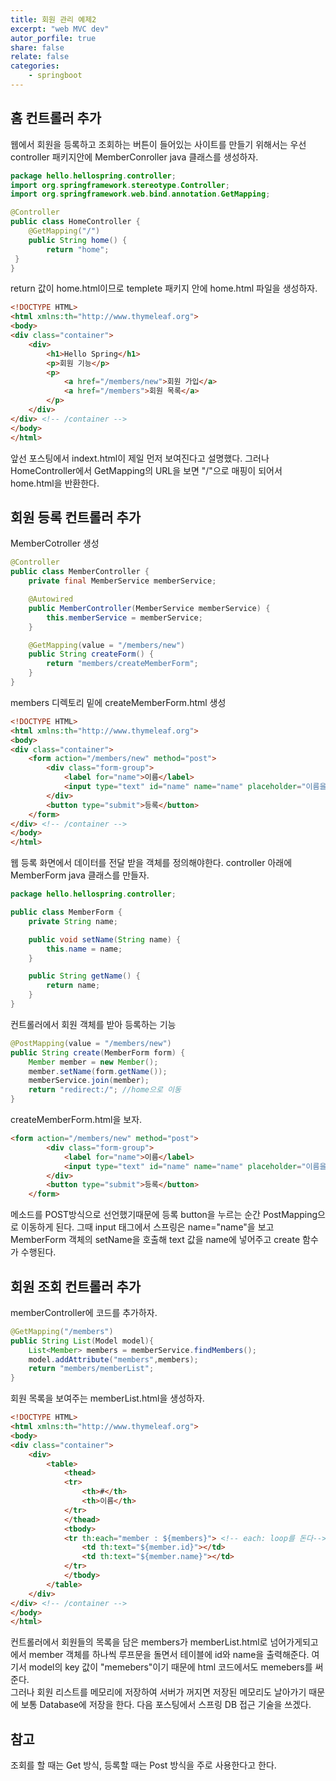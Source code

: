 ```yaml
---
title: 회원 관리 예제2
excerpt: "web MVC dev"
autor_porfile: true
share: false
relate: false
categories:
    - springboot
---
```


## 홈 컨트롤러 추가
웹에서 회원을 등록하고 조회하는 버튼이 들어있는 사이트를 만들기 위해서는 우선 controller 패키지안에 MemberConroller java 클래스를 생성하자.
~~~java
package hello.hellospring.controller;
import org.springframework.stereotype.Controller;
import org.springframework.web.bind.annotation.GetMapping;

@Controller
public class HomeController {
    @GetMapping("/")
    public String home() {
        return "home";
 }
}
~~~
return 값이 home.html이므로 templete 패키지 안에 home.html 파일을 생성하자.
~~~html
<!DOCTYPE HTML>
<html xmlns:th="http://www.thymeleaf.org">
<body>
<div class="container">
    <div>
        <h1>Hello Spring</h1>
        <p>회원 기능</p>
        <p>
            <a href="/members/new">회원 가입</a>
            <a href="/members">회원 목록</a>
        </p>
    </div>
</div> <!-- /container -->
</body>
</html>
~~~
앞선 포스팅에서 indext.html이 제일 먼저 보여진다고 설명했다. 그러나 HomeController에서 GetMapping의 URL을 보면 "/"으로 매핑이 되어서 home.html을 반환한다.

## 회원 등록 컨트롤러 추가
MemberCotroller 생성
~~~java
@Controller
public class MemberController {
    private final MemberService memberService;

    @Autowired
    public MemberController(MemberService memberService) {
        this.memberService = memberService;
    }

    @GetMapping(value = "/members/new")
    public String createForm() {
        return "members/createMemberForm";
    }
}
~~~
members 디렉토리 밑에 createMemberForm.html 생성
~~~html
<!DOCTYPE HTML>
<html xmlns:th="http://www.thymeleaf.org">
<body>
<div class="container">
    <form action="/members/new" method="post">
        <div class="form-group">
            <label for="name">이름</label>
            <input type="text" id="name" name="name" placeholder="이름을 입력하세요">
        </div>
        <button type="submit">등록</button>
    </form>
</div> <!-- /container -->
</body>
</html>
~~~
웹 등록 화면에서 데이터를 전달 받을 객체를 정의해야한다. controller 아래에 MemberForm java 클래스를 만들자.
~~~java
package hello.hellospring.controller;

public class MemberForm {
    private String name;

    public void setName(String name) {
        this.name = name;
    }

    public String getName() {
        return name;
    }
}
~~~
컨트롤러에서 회원 객체를 받아 등록하는 기능 
~~~java
@PostMapping(value = "/members/new")
public String create(MemberForm form) {
    Member member = new Member();
    member.setName(form.getName());
    memberService.join(member);
    return "redirect:/"; //home으로 이동
}
~~~
createMemberForm.html을 보자.
~~~html
<form action="/members/new" method="post">
        <div class="form-group">
            <label for="name">이름</label>
            <input type="text" id="name" name="name" placeholder="이름을 입력하세요">
        </div>
        <button type="submit">등록</button>
    </form>
~~~
메소드를 POST방식으로 선언했기때문에 등록 button을 누르는 순간 PostMapping으로 이동하게 된다. 그때 input 태그에서 스프링은 name="name"을 보고 MemberForm 객체의 setName을 호출해 text 값을 name에 넣어주고  create 함수가 수행된다.

## 회원 조회 컨트롤러 추가
memberController에 코드를 추가하자.
~~~java
@GetMapping("/members")
public String List(Model model){
    List<Member> members = memberService.findMembers();
    model.addAttribute("members",members);
    return "members/memberList";
}
~~~
회원 목록을 보여주는 memberList.html을 생성하자.
~~~html
<!DOCTYPE HTML>
<html xmlns:th="http://www.thymeleaf.org">
<body>
<div class="container">
    <div>
        <table>
            <thead>
            <tr>
                <th>#</th>
                <th>이름</th>
            </tr>
            </thead>
            <tbody>
            <tr th:each="member : ${members}"> <!-- each: loop를 돈다-->
                <td th:text="${member.id}"></td>
                <td th:text="${member.name}"></td>
            </tr>
            </tbody>
        </table>
    </div>
</div> <!-- /container -->
</body>
</html>
~~~
컨트롤러에서 회원들의 목록을 담은 members가 memberList.html로 넘어가게되고 <tr th:each="member : ${members}">에서 member 객체를 하나씩 루프문을 돌면서 테이블에 id와 name을 출력해준다. 여기서 model의 key 값이 "memebers"이기 때문에 html 코드에서도 memebers를 써준다.  
그러나 회원 리스트를 메모리에 저장하여 서버가 꺼지면 저장된 메모리도 날아가기 때문에 보통 Database에 저장을 한다. 다음 포스팅에서 스프링 DB 접근 기술을 쓰겠다.

## 참고
조회를 할 때는 Get 방식, 등록할 때는 Post 방식을 주로 사용한다고 한다.